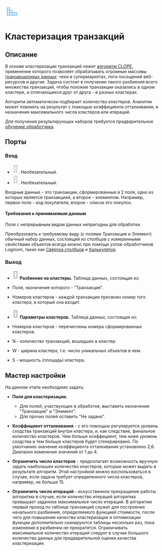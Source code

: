 ![](../../media/app/icons/vendors/clope.svg)
# Кластеризация транзакций 

## Описание

В основе кластеризации транзакций лежит [алгоритм CLOPE](https://basegroup.ru/community/articles/clope), применение которого позволяет обрабатывать огромные массивы [транзакционных данных](https://basegroup.ru/community/glossary/transact-data): чеки в супермаркетах, логи посещений веб-ресурсов и другие. Задача состоит в получении такого разбиения всего множества транзакций, чтобы похожие транзакции оказались в одном кластере, а отличающиеся друг от друга - в разных кластерах.

Алгоритм автоматически подбирает количество кластеров. Аналитик может повлиять на результат с помощью коэффициента отталкивания, и назначения максимального числа кластеров или итераций.

Для получения результирующих наборов требуется предварительное [обучение обработчика](../../app/glossary/training_processors.md). 

## Порты

### Вход

* ![](../../media/app/icons/ports/optional_input_table_inactive.svg). Необязательный. 
* ![](../../media/app/icons/ports/optional_input_table_inactive.svg). Необязательный.

Входные данные - это транзакции, сформированные в 2 поля, одно из которых является транзакцией, а второе - элементом. Например, первое поле - код покупателя, второе - список его покупок.

#### Требования к принимаемым данным

Поля с непрерывным видом данных непригодны для обработки.

Преобразовать к требуемому виду (с полями Транзакция и Элемент) обычный набор данных, состоящий из столбцов с измеренными свойствами объектов всегда можно при помощи узлов-обработчиков Loginom, таких как [Свёртка столбцов](../../app/processors/transformation/rollup_columns.md) и [Калькулятор](../../app/processors/transformation/calc.md).

### Выход

* ![](../../media/app/icons/ports/output_table_inactive.svg) **Разбиение на кластеры.** Таблица данных, состоящая из:

*  Поля, назначение которого - "Транзакция".

*  Номеров кластеров - каждой транзакции присвоен номер того кластера, в который она входит.

* ![](../../media/app/icons/ports/output_table_inactive.svg) **Параметры кластеров.** Таблица данных, состоящая из:

*  Номеров кластеров - перечислены номера сформированных кластеров.

*  N - количество транзакций, вошедших в кластер.

*  W - ширина кластера, т.е. число уникальных объектов в нем.

*  S - мощность (площадь) кластера.

## Мастер настройки

На данном этапе необходимо задать:

*  **Поля для кластеризации.**
    * Для полей, участвующих в обработке, выставить назначения "Транзакция" и "Элемент".
    * Для прочих полей оставить "Не задано".

*  **Коэффициент отталкивания** - с его помощью регулируется уровень сходства транзакций внутри кластера, и, как следствие, финальное количество кластеров. Чем больше коэффициент, тем ниже уровень сходства и тем больше кластеров будет сгенерировано. По умолчанию значение коэффициента отталкивания установлено 2,6. Диапазон изменения значений от 1 до 4.

*  **Ограничить число кластеров** - предполагает возможность вручную задать наибольшее количество кластеров, которые может выдать в результате алгоритм. Этой настройкой можно воспользоваться в случае, если задача требует определенного числа кластеров, например, не больше 15.

*  **Ограничить число итераций** - искусственное прекращение работы алгоритма в случае, если количество итераций алгоритма превышает заданное максимальное число итераций. В алгоритме первый проход по таблице транзакций служит для построения начального разбиения, определяемого функцией стоимости, после чего для повышения качества кластеризации и оптимизации функции дополнительно сканируются таблицы несколько раз, пока изменения в разбиении не прекратятся. Ограничивать максимальное количество итераций следует в случае большого количества данных для предварительной оценки качества кластеризации.


